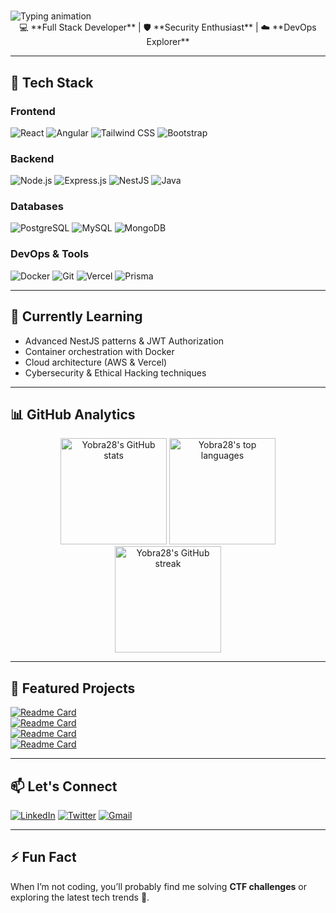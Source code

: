 # <div align="center"> 
  <img src="https://readme-typing-svg.demolab.com?font=Fira+Code&weight=600&size=28&duration=2000&pause=500&color=38B2AC&center=true&vCenter=true&width=600&lines=Hi+there%2C+I'm+Yobra28!;Full+Stack+Developer;Security+Enthusiast;Tech+Explorer;Always+Building+%26+Learning" alt="Typing animation" />
</div>

<div align="center">
💻 **Full Stack Developer** | 🛡️ **Security Enthusiast** | ☁️ **DevOps Explorer**
</div>

---

## 🔧 Tech Stack

### Frontend
![React](https://img.shields.io/badge/React-61DAFB?style=for-the-badge&logo=react&logoColor=black)
![Angular](https://img.shields.io/badge/Angular-DD0031?style=for-the-badge&logo=angular&logoColor=white)
![Tailwind CSS](https://img.shields.io/badge/Tailwind_CSS-38B2AC?style=for-the-badge&logo=tailwind-css&logoColor=white)
![Bootstrap](https://img.shields.io/badge/Bootstrap-563D7C?style=for-the-badge&logo=bootstrap&logoColor=white)

### Backend
![Node.js](https://img.shields.io/badge/Node.js-339933?style=for-the-badge&logo=nodedotjs&logoColor=white)
![Express.js](https://img.shields.io/badge/Express.js-000000?style=for-the-badge&logo=express&logoColor=white)
![NestJS](https://img.shields.io/badge/NestJS-E0234E?style=for-the-badge&logo=nestjs&logoColor=white)
![Java](https://img.shields.io/badge/Java-007396?style=for-the-badge&logo=java&logoColor=white)

### Databases
![PostgreSQL](https://img.shields.io/badge/PostgreSQL-316192?style=for-the-badge&logo=postgresql&logoColor=white)
![MySQL](https://img.shields.io/badge/MySQL-005C84?style=for-the-badge&logo=mysql&logoColor=white)
![MongoDB](https://img.shields.io/badge/MongoDB-4EA94B?style=for-the-badge&logo=mongodb&logoColor=white)

### DevOps & Tools
![Docker](https://img.shields.io/badge/Docker-2496ED?style=for-the-badge&logo=docker&logoColor=white)
![Git](https://img.shields.io/badge/Git-F05032?style=for-the-badge&logo=git&logoColor=white)
![Vercel](https://img.shields.io/badge/Vercel-000000?style=for-the-badge&logo=vercel&logoColor=white)
![Prisma](https://img.shields.io/badge/Prisma-2D3748?style=for-the-badge&logo=prisma&logoColor=white)

---

## 🌱 Currently Learning
- Advanced NestJS patterns & JWT Authorization
- Container orchestration with Docker
- Cloud architecture (AWS & Vercel)
- Cybersecurity & Ethical Hacking techniques

---

## 📊 GitHub Analytics

<div align="center">
  <img height="170em" src="https://github-readme-stats.vercel.app/api?username=Yobra28&show_icons=true&theme=radical&include_all_commits=true" alt="Yobra28's GitHub stats"/>
  <img height="170em" src="https://github-readme-stats.vercel.app/api/top-langs/?username=Yobra28&layout=compact&theme=radical" alt="Yobra28's top languages"/>
  <img height="170em" src="https://streak-stats.demolab.com/?user=Yobra28&theme=radical" alt="Yobra28's GitHub streak"/>
 
</div>

---

## 🚀 Featured Projects

[![Readme Card](https://github-readme-stats.vercel.app/api/pin/?username=Yobra28&repo=Library-Management-System&theme=radical)](https://github.com/Yobra28/Library-Management-System)  
[![Readme Card](https://github-readme-stats.vercel.app/api/pin/?username=Yobra28&repo=Book-Catalog&theme=radical)](https://github.com/Yobra28/Book-Catalog)  
[![Readme Card](https://github-readme-stats.vercel.app/api/pin/?username=Yobra28&repo=Price-Tracker-Tool&theme=radical)](https://github.com/Yobra28/Price-Tracker-Tool)  
[![Readme Card](https://github-readme-stats.vercel.app/api/pin/?username=Yobra28&repo=WiFi-Billing-System&theme=radical)](https://github.com/Yobra28/WiFi-Billing-System)  

---

## 📫 Let's Connect
[![LinkedIn](https://img.shields.io/badge/LinkedIn-0077B5?style=for-the-badge&logo=linkedin&logoColor=white)](your-link)
[![Twitter](https://img.shields.io/badge/Twitter-1DA1F2?style=for-the-badge&logo=twitter&logoColor=white)](your-link)
[![Gmail](https://img.shields.io/badge/Gmail-D14836?style=for-the-badge&logo=gmail&logoColor=white)](mailto:your-email)

---

## ⚡ Fun Fact
When I’m not coding, you’ll probably find me solving **CTF challenges** or exploring the latest tech trends 🚀.  
